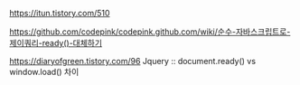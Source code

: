 https://itun.tistory.com/510

https://github.com/codepink/codepink.github.com/wiki/순수-자바스크립트로-제이쿼리-ready()-대체하기

https://diaryofgreen.tistory.com/96
Jquery :: document.ready() vs window.load() 차이

